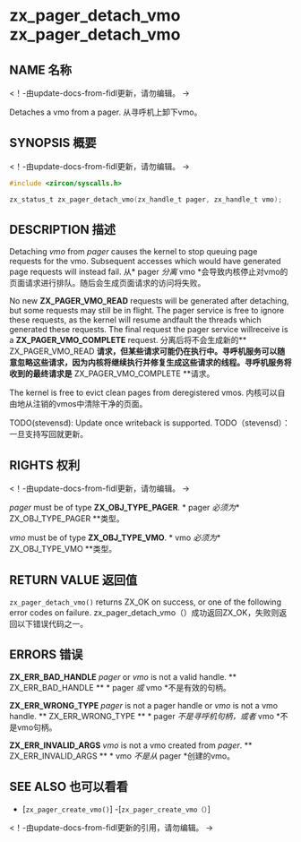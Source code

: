  
# zx_pager_detach_vmo  zx_pager_detach_vmo 

 
## NAME  名称 

<!-- Updated by update-docs-from-fidl, do not edit. -->  <！-由update-docs-from-fidl更新，请勿编辑。 ->

Detaches a vmo from a pager.  从寻呼机上卸下vmo。

 
## SYNOPSIS  概要 

<!-- Updated by update-docs-from-fidl, do not edit. -->  <！-由update-docs-from-fidl更新，请勿编辑。 ->

```c
#include <zircon/syscalls.h>

zx_status_t zx_pager_detach_vmo(zx_handle_t pager, zx_handle_t vmo);
```
 

 
## DESCRIPTION  描述 

Detaching *vmo* from *pager* causes the kernel to stop queuing page requests for the vmo. Subsequent accesses which would have generated page requests will instead fail. 从* pager *分离* vmo *会导致内核停止对vmo的页面请求进行排队。随后会生成页面请求的访问将失败。

No new **ZX_PAGER_VMO_READ** requests will be generated after detaching, but some requests may still be in flight. The pager service is free to ignore these requests, as the kernel will resume andfault the threads which generated these requests. The final request the pager service willreceive is a **ZX_PAGER_VMO_COMPLETE** request. 分离后将不会生成新的** ZX_PAGER_VMO_READ **请求，但某些请求可能仍在执行中。寻呼机服务可以随意忽略这些请求，因为内核将继续执行并修复生成这些请求的线程。寻呼机服务将收到的最终请求是** ZX_PAGER_VMO_COMPLETE **请求。

The kernel is free to evict clean pages from deregistered vmos.  内核可以自由地从注销的vmos中清除干净的页面。

TODO(stevensd): Update once writeback is supported.  TODO（stevensd）：一旦支持写回就更新。

 
## RIGHTS  权利 

<!-- Updated by update-docs-from-fidl, do not edit. -->  <！-由update-docs-from-fidl更新，请勿编辑。 ->

*pager* must be of type **ZX_OBJ_TYPE_PAGER**.  * pager *必须为** ZX_OBJ_TYPE_PAGER **类型。

*vmo* must be of type **ZX_OBJ_TYPE_VMO**.  * vmo *必须为** ZX_OBJ_TYPE_VMO **类型。

 
## RETURN VALUE  返回值 

`zx_pager_detach_vmo()` returns ZX_OK on success, or one of the following error codes on failure.  zx_pager_detach_vmo（）成功返回ZX_OK，失败则返回以下错误代码之一。

 
## ERRORS  错误 

**ZX_ERR_BAD_HANDLE** *pager* or *vmo* is not a valid handle.  ** ZX_ERR_BAD_HANDLE ** * pager *或* vmo *不是有效的句柄。

**ZX_ERR_WRONG_TYPE** *pager* is not a pager handle or *vmo* is not a vmo handle.  ** ZX_ERR_WRONG_TYPE ** * pager *不是寻呼机句柄，或者* vmo *不是vmo句柄。

**ZX_ERR_INVALID_ARGS**  *vmo* is not a vmo created from *pager*.  ** ZX_ERR_INVALID_ARGS ** * vmo *不是从* pager *创建的vmo。

 
## SEE ALSO  也可以看看 

 
 - [`zx_pager_create_vmo()`]  -[`zx_pager_create_vmo（）`]

<!-- References updated by update-docs-from-fidl, do not edit. -->  <！-由update-docs-from-fidl更新的引用，请勿编辑。 ->

